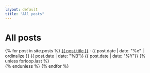```yaml
---
layout: default
title: "All posts"
---
```

<h1>All posts</h1>
<div class="related">
	<p>
		{% for post in site.posts %}
			<a href="{{ site.url }}{{ post.url }}">{{ post.title }}</a> &middot; {{ post.date | date: "%e" | ordinalize }} {{ post.date | date: "%B"}} {{ post.date | date: "%Y"}}
			{% unless forloop.last %}
				<br/>
			{% endunless %}
		{% endfor %}
	</p>
</div>

